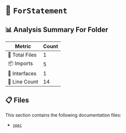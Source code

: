 # 📁 `ForStatement`

## 📊 Analysis Summary For Folder

| Metric | Count |
|--------|-------|
| 📁 Total Files | 1 |
| 📦 Imports | 5 |
| 📐 Interfaces | 1 |
| 🔢 Line Count | 14 |


## 📋 Files

This section contains the following documentation files:

- [`spec`](./spec.md)